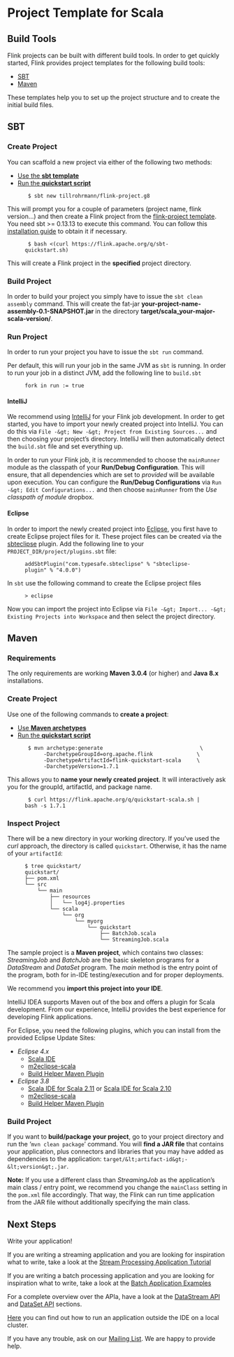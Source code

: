 

# Project Template for Scala

## Build Tools

Flink projects can be built with different build tools. In order to get quickly started, Flink provides project templates for the following build tools:

*   [SBT](#sbt)
*   [Maven](#maven)

These templates help you to set up the project structure and to create the initial build files.

## SBT

### Create Project

You can scaffold a new project via either of the following two methods:

*   [Use the **sbt template**](#sbt_template)
*   [Run the **quickstart script**](#quickstart-script-sbt)

<figure class="highlight">

```
 $ sbt new tillrohrmann/flink-project.g8 
```

</figure>

This will prompt you for a couple of parameters (project name, flink version...) and then create a Flink project from the [flink-project template](https://github.com/tillrohrmann/flink-project.g8). You need sbt >= 0.13.13 to execute this command. You can follow this [installation guide](http://www.scala-sbt.org/download.html) to obtain it if necessary.

<figure class="highlight">

```
 $ bash <(curl https://flink.apache.org/q/sbt-quickstart.sh) 
```

</figure>

This will create a Flink project in the **specified** project directory.

### Build Project

In order to build your project you simply have to issue the `sbt clean assembly` command. This will create the fat-jar **your-project-name-assembly-0.1-SNAPSHOT.jar** in the directory **target/scala_your-major-scala-version/**.

### Run Project

In order to run your project you have to issue the `sbt run` command.

Per default, this will run your job in the same JVM as `sbt` is running. In order to run your job in a distinct JVM, add the following line to `build.sbt`

<figure class="highlight">

```
fork in run := true
```

</figure>

#### IntelliJ

We recommend using [IntelliJ](https://www.jetbrains.com/idea/) for your Flink job development. In order to get started, you have to import your newly created project into IntelliJ. You can do this via `File -&gt; New -&gt; Project from Existing Sources...` and then choosing your project’s directory. IntelliJ will then automatically detect the `build.sbt` file and set everything up.

In order to run your Flink job, it is recommended to choose the `mainRunner` module as the classpath of your **Run/Debug Configuration**. This will ensure, that all dependencies which are set to _provided_ will be available upon execution. You can configure the **Run/Debug Configurations** via `Run -&gt; Edit Configurations...` and then choose `mainRunner` from the _Use classpath of module_ dropbox.

#### Eclipse

In order to import the newly created project into [Eclipse](https://eclipse.org/), you first have to create Eclipse project files for it. These project files can be created via the [sbteclipse](https://github.com/typesafehub/sbteclipse) plugin. Add the following line to your `PROJECT_DIR/project/plugins.sbt` file:

<figure class="highlight">

```
addSbtPlugin("com.typesafe.sbteclipse" % "sbteclipse-plugin" % "4.0.0")
```

</figure>

In `sbt` use the following command to create the Eclipse project files

<figure class="highlight">

```
> eclipse
```

</figure>

Now you can import the project into Eclipse via `File -&gt; Import... -&gt; Existing Projects into Workspace` and then select the project directory.

## Maven

### Requirements

The only requirements are working **Maven 3.0.4** (or higher) and **Java 8.x** installations.

### Create Project

Use one of the following commands to **create a project**:

*   [Use **Maven archetypes**](#maven-archetype)
*   [Run the **quickstart script**](#quickstart-script)

<figure class="highlight">

```
 $ mvn archetype:generate                               \
      -DarchetypeGroupId=org.apache.flink              \
      -DarchetypeArtifactId=flink-quickstart-scala     \
      -DarchetypeVersion=1.7.1 
```

</figure>

This allows you to **name your newly created project**. It will interactively ask you for the groupId, artifactId, and package name.

<figure class="highlight">

```
 $ curl https://flink.apache.org/q/quickstart-scala.sh | bash -s 1.7.1
```

</figure>

### Inspect Project

There will be a new directory in your working directory. If you’ve used the _curl_ approach, the directory is called `quickstart`. Otherwise, it has the name of your `artifactId`:

<figure class="highlight">

```
$ tree quickstart/
quickstart/
├── pom.xml
└── src
    └── main
        ├── resources
        │   └── log4j.properties
        └── scala
            └── org
                └── myorg
                    └── quickstart
                        ├── BatchJob.scala
                        └── StreamingJob.scala
```

</figure>

The sample project is a **Maven project**, which contains two classes: _StreamingJob_ and _BatchJob_ are the basic skeleton programs for a _DataStream_ and _DataSet_ program. The _main_ method is the entry point of the program, both for in-IDE testing/execution and for proper deployments.

We recommend you **import this project into your IDE**.

IntelliJ IDEA supports Maven out of the box and offers a plugin for Scala development. From our experience, IntelliJ provides the best experience for developing Flink applications.

For Eclipse, you need the following plugins, which you can install from the provided Eclipse Update Sites:

*   _Eclipse 4.x_
    *   [Scala IDE](http://download.scala-ide.org/sdk/lithium/e44/scala211/stable/site)
    *   [m2eclipse-scala](http://alchim31.free.fr/m2e-scala/update-site)
    *   [Build Helper Maven Plugin](https://repo1.maven.org/maven2/.m2e/connectors/m2eclipse-buildhelper/0.15.0/N/0.15.0.201207090124/)
*   _Eclipse 3.8_
    *   [Scala IDE for Scala 2.11](http://download.scala-ide.org/sdk/helium/e38/scala211/stable/site) or [Scala IDE for Scala 2.10](http://download.scala-ide.org/sdk/helium/e38/scala210/stable/site)
    *   [m2eclipse-scala](http://alchim31.free.fr/m2e-scala/update-site)
    *   [Build Helper Maven Plugin](https://repository.sonatype.org/content/repositories/forge-sites/m2e-extras/0.14.0/N/0.14.0.201109282148/)

### Build Project

If you want to **build/package your project**, go to your project directory and run the ‘`mvn clean package`’ command. You will **find a JAR file** that contains your application, plus connectors and libraries that you may have added as dependencies to the application: `target/&lt;artifact-id&gt;-&lt;version&gt;.jar`.

**Note:** If you use a different class than _StreamingJob_ as the application’s main class / entry point, we recommend you change the `mainClass` setting in the `pom.xml` file accordingly. That way, the Flink can run time application from the JAR file without additionally specifying the main class.

## Next Steps

Write your application!

If you are writing a streaming application and you are looking for inspiration what to write, take a look at the [Stream Processing Application Tutorial](//ci.apache.org/projects/flink/flink-docs-release-1.7/tutorials/datastream_api.html#writing-a-flink-program)

If you are writing a batch processing application and you are looking for inspiration what to write, take a look at the [Batch Application Examples](//ci.apache.org/projects/flink/flink-docs-release-1.7/dev/batch/examples.html)

For a complete overview over the APIa, have a look at the [DataStream API](//ci.apache.org/projects/flink/flink-docs-release-1.7/dev/datastream_api.html) and [DataSet API](//ci.apache.org/projects/flink/flink-docs-release-1.7/dev/batch/index.html) sections.

[Here](//ci.apache.org/projects/flink/flink-docs-release-1.7/tutorials/local_setup.html) you can find out how to run an application outside the IDE on a local cluster.

If you have any trouble, ask on our [Mailing List](http://mail-archives.apache.org/mod_mbox/flink-user/). We are happy to provide help.

